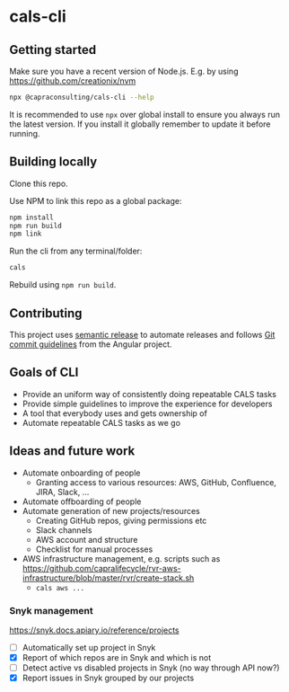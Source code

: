 # cals-cli

## Getting started

Make sure you have a recent version of Node.js. E.g. by using
https://github.com/creationix/nvm

```bash
npx @capraconsulting/cals-cli --help
```

It is recommended to use `npx` over global install to ensure you
always run the latest version. If you install it globally remember
to update it before running.

## Building locally

Clone this repo.

Use NPM to link this repo as a global package:

```bash
npm install
npm run build
npm link
```

Run the cli from any terminal/folder:

```bash
cals
```

Rebuild using `npm run build`.

## Contributing

This project uses [semantic release](https://semantic-release.gitbook.io/semantic-release/)
to automate releases and follows
[Git commit guidelines](https://github.com/angular/angular/blob/master/CONTRIBUTING.md#commit)
from the Angular project.

## Goals of CLI

- Provide an uniform way of consistently doing repeatable CALS tasks
- Provide simple guidelines to improve the experience for developers
- A tool that everybody uses and gets ownership of
- Automate repeatable CALS tasks as we go

## Ideas and future work

- Automate onboarding of people
  - Granting access to various resources: AWS, GitHub, Confluence, JIRA, Slack, ...
- Automate offboarding of people
- Automate generation of new projects/resources
  - Creating GitHub repos, giving permissions etc
  - Slack channels
  - AWS account and structure
  - Checklist for manual processes
- AWS infrastructure management, e.g. scripts such as https://github.com/capralifecycle/rvr-aws-infrastructure/blob/master/rvr/create-stack.sh
  - `cals aws ...`

### Snyk management

https://snyk.docs.apiary.io/reference/projects

- [ ] Automatically set up project in Snyk
- [x] Report of which repos are in Snyk and which is not
- [ ] Detect active vs disabled projects in Snyk (no way through API now?)
- [x] Report issues in Snyk grouped by our projects
